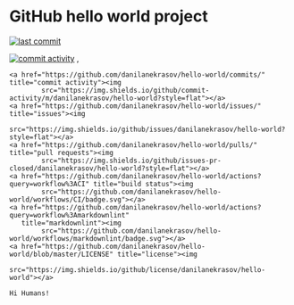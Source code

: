 # GitHub hello world project

[![last commit](https://img.shields.io/github/last-commit/danilanekrasov/hello-world?style=flat "go to commits GitHub page")](https://github.com/danilanekrasov/hello-world/commits/)


[![commit activity](https://img.shields.io/github/commit-activity/m/danilanekrasov/hello-world?style=flat "go to commits GitHub page")](https://github.com/danilanekrasov/hello-world/commits/)
,




<p align="center">
    
    <a href="https://github.com/danilanekrasov/hello-world/commits/" title="commit activity"><img
            src="https://img.shields.io/github/commit-activity/m/danilanekrasov/hello-world?style=flat"></a>
    <a href="https://github.com/danilanekrasov/hello-world/issues/" title="issues"><img
            src="https://img.shields.io/github/issues/danilanekrasov/hello-world?style=flat"></a>
    <a href="https://github.com/danilanekrasov/hello-world/pulls/" title="pull requests"><img
            src="https://img.shields.io/github/issues-pr-closed/danilanekrasov/hello-world?style=flat"></a>
    <a href="https://github.com/danilanekrasov/hello-world/actions?query=workflow%3ACI" title="build status"><img
            src="https://github.com/danilanekrasov/hello-world/workflows/CI/badge.svg"></a>
    <a href="https://github.com/danilanekrasov/hello-world/actions?query=workflow%3Amarkdownlint"
       title="markdownlint"><img
            src="https://github.com/danilanekrasov/hello-world/workflows/markdownlint/badge.svg"></a>
    <a href="https://github.com/danilanekrasov/hello-world/blob/master/LICENSE" title="license"><img
            src="https://img.shields.io/github/license/danilanekrasov/hello-world"></a>

    Hi Humans!
